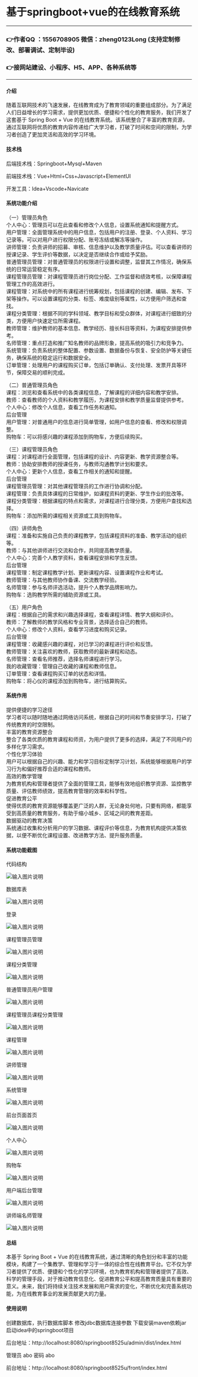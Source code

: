 # 基于springboot+vue的在线教育系统

---
### 👉作者QQ ：1556708905 微信：zheng0123Long (支持定制修改、部署调试、定制毕设)

### 👉接网站建设、小程序、H5、APP、各种系统等

---

#### 介绍

随着互联网技术的飞速发展，在线教育成为了教育领域的重要组成部分。为了满足人们日益增长的学习需求，提供更加优质、便捷和个性化的教育服务，我们开发了这套基于 Spring Boot + Vue 的在线教育系统。该系统整合了丰富的教育资源，通过互联网将优质的教育内容传递给广大学习者，打破了时间和空间的限制，为学习者创造了更加灵活和高效的学习环境。

#### 技术栈

后端技术栈：Springboot+Mysql+Maven

前端技术栈：Vue+Html+Css+Javascript+ElementUI

开发工具：Idea+Vscode+Navicate

#### 系统功能介绍

（一）管理员角色  
个人中心：管理员可以在此查看和修改个人信息，设置系统通知和提醒方式。  
用户管理：全面管理系统中的用户信息，包括用户的注册、登录、个人资料、学习记录等。可以对用户进行权限分配、账号冻结或解冻等操作。  
讲师管理：负责讲师的招募、审核、信息维护以及教学质量评估。可以查看讲师的授课记录、学生评价等数据，以决定是否继续合作或给予奖励。  
普通管理员管理：对普通管理员的权限进行设置和调整，监督其工作情况，确保系统的日常运营稳定有序。  
课程管理员管理：对课程管理员进行岗位分配、工作监督和绩效考核，以保障课程管理工作的高效进行。  
课程管理：对系统中的所有课程进行统筹规划，包括课程的创建、编辑、发布、下架等操作。可以设置课程的分类、标签、难度级别等属性，以方便用户筛选和查找。  
课程分类管理：根据不同的学科领域、教学目标和受众群体，对课程进行细致的分类，方便用户快速定位所需课程。  
教师管理：维护教师的基本信息、教学经历、擅长科目等资料，为课程安排提供参考。  
名师管理：重点打造和推广知名教师的品牌形象，提高系统的吸引力和竞争力。  
系统管理：负责系统的整体配置、参数设置、数据备份与恢复、安全防护等关键任务，确保系统的稳定运行和数据安全。  
订单管理：处理用户的课程购买订单，包括订单确认、支付处理、发票开具等环节，保障交易的顺利完成。  

（二）普通管理员角色  
课程：浏览和查看系统中的各类课程信息，了解课程的详细内容和教学安排。  
教师：查看教师的个人资料和教学履历，为课程安排和教学质量监督提供参考。  
个人中心：修改个人信息，查看工作任务和通知。  
后台管理  
用户管理：对普通用户的信息进行简单管理，如用户信息的查看、修改和权限调整。  
购物车：可以将感兴趣的课程添加到购物车，方便后续购买。  

（三）课程管理员角色  
课程：对课程进行全面管理，包括课程的设计、内容更新、教学资源整合等。  
教师：协助安排教师的授课任务，与教师沟通教学计划和要求。  
个人中心：更新个人信息，查看工作相关的通知和提醒。  
后台管理  
课程管理员管理：对其他课程管理员的工作进行协调和分配。  
课程管理：负责具体课程的日常维护，如课程资料的更新、学生作业的批改等。  
课程分类管理：根据课程的特点和需求，对课程进行合理分类，方便用户查找和选择。  
购物车：添加所需的课程相关资源或工具到购物车。  

（四）讲师角色  
课程：准备和实施自己负责的课程教学，包括课程资料的准备、教学活动的组织等。  
教师：与其他讲师进行交流和合作，共同提高教学质量。  
个人中心：完善个人教学资料，查看课程安排和学生反馈。  
后台管理  
课程管理：制定课程教学计划、更新课程内容、设置课程作业和考试。  
教师管理：与其他教师协作备课、交流教学经验。  
名师管理：参与名师评选活动，提升个人教学品牌影响力。  
购物车：选购教学所需的辅助资源或工具。  

（五）用户角色  
课程：根据自己的需求和兴趣选择课程，查看课程详情、教学大纲和评价。  
教师：了解教师的教学风格和专业背景，选择适合自己的教师。  
个人中心：修改个人资料，查看学习进度和购买记录。  
后台管理  
课程管理：收藏感兴趣的课程，对已学习的课程进行评价和反馈。  
教师管理：关注喜欢的教师，获取教师的最新课程和动态。  
名师管理：查看名师推荐，选择名师课程进行学习。  
我的收藏管理：管理自己收藏的课程和教师信息。  
订单管理：查看课程购买订单的状态和详情。  
购物车：将心仪的课程添加到购物车，进行结算购买。  

#### 系统作用

提供便捷的学习途径  
学习者可以随时随地通过网络访问系统，根据自己的时间和节奏安排学习，打破了传统教育的时空限制。  
丰富的教育资源整合  
整合了各类优质的教育课程和师资，为用户提供了更多的选择，满足了不同用户的多样化学习需求。  
个性化学习体验  
用户可以根据自己的兴趣、能力和学习目标定制学习计划，系统能够根据用户的学习行为和偏好推荐合适的课程和教师。  
高效的教学管理  
为教育机构和管理者提供了全面的管理工具，能够有效地组织教学资源、监控教学质量、评估教师绩效，提高教育管理的效率和科学性。  
促进教育公平  
使得优质的教育资源能够覆盖更广泛的人群，无论身处何地，只要有网络，都能享受到高质量的教育服务，有助于缩小城乡、区域之间的教育差距。  
数据驱动的教育决策  
系统通过收集和分析用户的学习数据、课程评价等信息，为教育机构提供决策依据，以便不断优化课程设置、改进教学方法、提升服务质量。  

#### 系统功能截图

代码结构

![输入图片说明](images/61bd2baf6e0503e9a41ccb73229a370.png)

数据库表

![输入图片说明](images/139a69d1d697ff168d6b323d617df45.png)

登录

![输入图片说明](images/288f490b589de886383a3813b66172b.png)

课程管理员管理

![输入图片说明](images/1d9b1ff6ada13695fd8bc988dae393d.png)

课程分类管理

![输入图片说明](images/0e4bd8721c6d9ed017465085eb13da8.png)

普通管理员用户管理

![输入图片说明](images/cc8391fa0967c2b30dca3dd064e494d.png)

课程管理员课程分类管理

![输入图片说明](images/d24d6ec5ceadee64f22768ac6c09945.png)

课程管理

![输入图片说明](images/8af1f3e7c69ee77aabe1072f6cd0281.png)

讲师管理

![输入图片说明](images/768f56239e69bdbf1da2f1ed53e2c29.png)

系统管理

![输入图片说明](images/9cc7b365f9fcf461457682e984c5354.png)

前台页面首页

![输入图片说明](images/82cdc7fef076c7e5065289bb70c1e3f.png)

个人中心

![输入图片说明](images/aa214da77175f9ec90c1523d9bccd04.png)

购物车

![输入图片说明](images/7734f7c23eb4c3ab09bd00efdbbe45b.png)

用户端后台管理

![输入图片说明](images/d2c92215807a0d5976d9b799abc776d.png)

讲师端名师管理

![输入图片说明](images/3e8e88f90d292f376be15985d0c23de.png)

#### 总结

本基于 Spring Boot + Vue 的在线教育系统，通过清晰的角色划分和丰富的功能模块，构建了一个集教学、管理和学习于一体的综合性在线教育平台。它不仅为学习者提供了优质、便捷和个性化的学习环境，也为教育机构和管理者提供了高效、科学的管理手段，对于推动教育信息化、促进教育公平和提高教育质量具有重要的意义。未来，我们将持续关注技术发展和用户需求的变化，不断优化和完善系统功能，为在线教育事业的发展贡献更大的力量。

#### 使用说明

创建数据库，执行数据库脚本 修改jdbc数据库连接参数 下载安装maven依赖jar 启动idea中的springboot项目

后台地址：http://localhost:8080/springboot8525u/admin/dist/index.html

管理员  abo 密码 abo

前台地址：http://localhost:8080/springboot8525u/front/index.html
